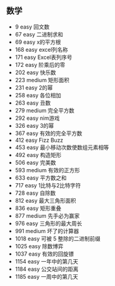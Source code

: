 
## 数学

* 9 easy 回文数
* 67 easy 二进制求和
* 69 easy x的平方根
* 168 easy excel列名称
* 171 easy Excel表列序号
* 172 easy 阶乘后的零
* 202 easy 快乐数
* 223 medium 矩形面积
* 231 easy 2的幂
* 258 easy 各位相加
* 263 easy 丑数
* 279 medium 完全平方数
* 292 easy nim游戏
* 326 easy 3的幂
* 367 easy 有效的完全平方数
* 412 easy Fizz Buzz
* 453 easy 最小移动次数使数组元素相等
* 492 easy 构造矩形
* 506 easy 完美数
* 593 medium 有效的正方形
* 633 easy 平方数之和
* 717 easy 1比特与2比特字符
* 728 easy 自除数
* 812 easy 最大三角形面积
* 836 easy 矩形重叠
* 877 medium 先手必为赢家
* 976 easy 三角形的最大周长
* 991 medium 坏了的计算器
* 1018 easy 可被 5 整除的二进制前缀
* 1025 easy 除数博弈
* 1037 easy 有效的回旋镖
* 1154 easy 一年中的第几天
* 1184 easy 公交站间的距离
* 1185 easy 一周中的第几天